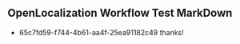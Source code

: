 ## OpenLocalization Workflow Test MarkDown
* 65c7fd59-f744-4b61-aa4f-25ea91182c49 
thanks!<!--HONumber=Mar16_HO2-->
